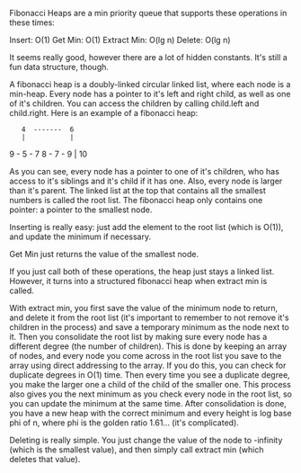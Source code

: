 Fibonacci Heaps are a min priority queue that supports these operations in these times:

Insert: O(1)
Get Min: O(1)
Extract Min: O(lg n)
Delete: O(lg n)

It seems really good, however there are a lot of hidden constants. It's still a fun data structure, though.

A fibonacci heap is a doubly-linked circular linked list, where each node is a min-heap. Every node has a pointer to it's left and right child, as well
as one of it's children. You can access the children by calling child.left and child.right. Here is an example of a fibonacci heap:

       4  -------  6
       |           |
   9 - 5 - 7   8 - 7 - 9
   |
   10

As you can see, every node has a pointer to one of it's children, who has access to it's siblings and it's child if it has one. Also, every node is
larger than it's parent. The linked list at the top that contains all the smallest numbers is called the root list. The fibonacci heap only contains one
pointer: a pointer to the smallest node.

Inserting is really easy: just add the element to the root list (which is O(1)), and update the minimum if necessary.

Get Min just returns the value of the smallest node.

If you just call both of these operations, the heap just stays a linked list. However, it turns into a structured fibonacci heap when extract min is
called.

With extract min, you first save the value of the minimum node to return, and delete it from the root list (it's important to remember to not remove
it's children in the process) and save a temporary minimum as the node next to it. Then you consolidate the root list by making sure every node has a
different degree (the number of children). This is done by keeping an array of nodes, and every node you come across in the root list you save to the
array using direct addressing to the array. If you do this, you can check for duplicate degrees in O(1) time. Then every time you see a duplicate
degree, you make the larger one a child of the child of the smaller one. This process also gives you the next minimum as you check every node in the
root list, so you can update the minimum at the same time. After consolidation is done, you have a new heap with the correct minimum and every height is
log base phi of n, where phi is the golden ratio 1.61... (it's complicated).

Deleting is really simple. You just change the value of the node to -infinity (which is the smallest value), and then simply call extract min (which
deletes that value).